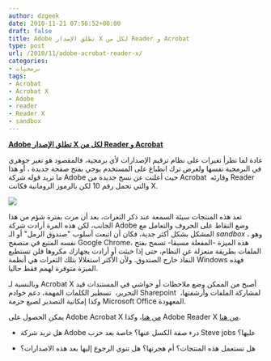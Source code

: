 ```yaml
---
author: dzgeek
date: 2010-11-21 07:56:52+00:00
draft: false
title: Adobe تطلق الإصدار X لكل من Reader و Acrobat
type: post
url: /2010/11/adobe-acrobat-reader-x/
categories:
- برمجيات
tags:
- Acrobat
- Acrobat X
- Adobe
- reader
- Reader X
- sandbox
---
```


**[Adobe تطلق الإصدار X لكل من Reader و Acrobat]( https://www.it-scoop.com/2010/11/adobe-acrobat-reader-x/)**


عادة لما تطرأ تغيرات على نظام ترقيم الإصدارات لأي برمجية، فالمقصود هو تغير جوهري في البرمجية نفسها ولغرض ترك انطباع على المستخدم يوحي بفتح صفحة جديدة ، أو هذا ما تريد قوله شركة Adobe حيث أعلنت عن نسخ جديدة من Acrobat  وقارئه Reader والتي تحمل رقم 10 لكن بالرموز الرومانية فكانت X.

[![](https://www.it-scoop.com/wp-content/uploads/2010/11/Adobe-Acrobat-X-300x300.jpg)
]( https://www.it-scoop.com/2010/11/adobe-acrobat-reader-x/)

تعد هذه المنتجات سيئة السمعة عند ذكر الثغرات، بعد أن مرت بفترة شؤم من هذا الجانب، لكن هذه المرة أرادت شركة Adobe وضع النقاط على الحروف والتعامل مع المشكل بشكل أكثر جدية، فكان أن اتبعت أسلوب "صندوق الرمل" أو الـ _sandbox_ ، وهو نفسه المتبع في متصفح Google Chrome، هذه الميزة -المفعلة مسبقا- تسمح بفتح الملفات بطريقة منعزلة عن النظام، حتى إذا خبثت أو أرادت بجهازك مكروها فلن تستطيع النفاذ خارج الصندوق. ولأن الأكثر استغلالا بتلك الثغرات هي أنظمة Windows فهذه الميزة متوفرة لهمم فقط حاليا.

وبالنسبة لـ Acrobat X أصبح من الممكن وضع ملاحظات أو حواشي في المستندات قيد التحرير،  تسطير الكلمات المهمة، دعم خوادم Sharepoint  لمشاركة الملفات وأرشفتها، وكذا إمكانية التصدير لصيغ حزمة Microsoft Office المعهودة.

يمكن الحصول على Adobe Acrobat X [من هنا](http://www.adobe.com/products/acrobat.html)، وكذا Adobe Reader X [من هنا](http://www.adobe.com/products/reader.html).

- هل تريد شركة Adobe درء صفة الكسل عنها؟ خاصة بعد حرب Steve jobs عليها؟

- هل تستعمل هذه المنتجات؟ أم هجرتها؟ هل تنوي الرجوع إليها بعد هذه الاصدارات؟
